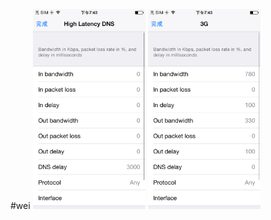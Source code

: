 #wei
<img src="https://github.com/weiyunling/pic/blob/master/2016-2-29/High%20Latency%20DNS.png" alt="wifi" width="180" height="320"/>
<img src="https://github.com/weiyunling/pic/blob/master/2016-2-29/3G.png" alt="wifi" width="180" height="320"/>
